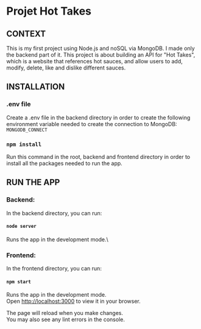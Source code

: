 # Projet Hot Takes

## CONTEXT

This is my first project using Node.js and noSQL via MongoDB. I made only the backend part of it.
This project is about building an API for "Hot Takes", which is a website that references hot sauces, and allow users to add, modify, delete, like and dislike different sauces.

## INSTALLATION

### .env file

Create a .env file in the backend directory in order to create the following environment variable needed to create the connection to MongoDB:
    `MONGODB_CONNECT`

### `npm install`

Run this command in the root, backend and frontend directory in order to install all the packages needed to run the app.

## RUN THE APP

### Backend:

In the backend directory, you can run:
#### `node server`

Runs the app in the development mode.\

### Frontend:

In the frontend directory, you can run:
#### `npm start`

Runs the app in the development mode.\
Open [http://localhost:3000](http://localhost:4200) to view it in your browser.

The page will reload when you make changes.\
You may also see any lint errors in the console.
